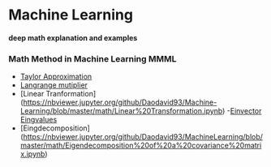 # Machine Learning 
#### deep math explanation and examples 

### Math Method in Machine Learning  MMML

 - [Taylor Approximation](https://nbviewer.jupyter.org/github/Daodavid93/Machine-Learning/blob/master/math/Tailor%20approximation.ipynb)
 - [Langrange mutiplier](https://github.com/Daodavid93/Machine-Learning/blob/master/Clasification/SVN/Langrange%20mutipliers.ipynb)    
 - [Linear Tranformation] (https://nbviewer.jupyter.org/github/Daodavid93/Machine-Learning/blob/master/math/Linear%20Transformation.ipynb)
 -[Einvector Eingvalues](https://nbviewer.jupyter.org/github/Daodavid93/Machine-Learning/blob/master/math/Eigenvalues%20and%20Eigenvectors.ipynb)
 - [Eingdecomposition] (https://nbviewer.jupyter.org/github/Daodavid93/MachineLearning/blob/master/math/Eigendecomposition%20of%20a%20covariance%20matrix.ipynb)       
        
